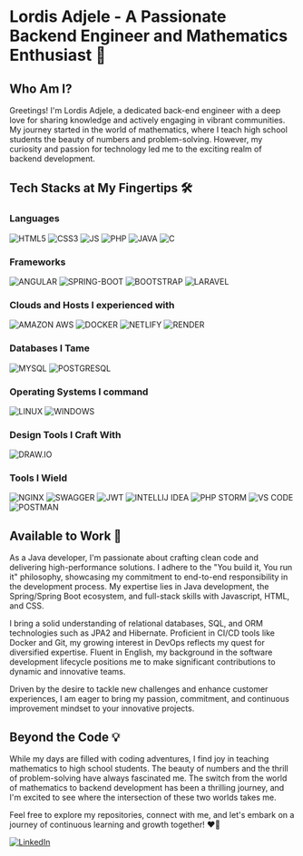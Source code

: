 # Lordis Adjele - A Passionate Backend Engineer and Mathematics Enthusiast 🚀

## Who Am I?

Greetings! I'm Lordis Adjele, a dedicated back-end engineer with a deep love for sharing knowledge and actively engaging in vibrant communities. My journey started in the world of mathematics, where I teach high school students the beauty of numbers and problem-solving. However, my curiosity and passion for technology led me to the exciting realm of backend development.

## Tech Stacks at My Fingertips 🛠️

### Languages

![HTML5](https://img.shields.io/badge/HTML5-%23fff?style=for-the-badge&logo=html5&logoColor=%23fff&color=%23E34F26)
![CSS3](https://img.shields.io/badge/CSS3-%231572B6?style=for-the-badge&logo=css3)
![JS](https://img.shields.io/badge/JS-%23F7DF1E?style=for-the-badge&logo=javascript&logoColor=white)
![PHP](https://img.shields.io/badge/PHP-%23777BB4?style=for-the-badge&logo=php&logoColor=%23fff)
![JAVA](https://img.shields.io/badge/JAVA-blue?style=for-the-badge&logoColor=%23fff)
![C](https://img.shields.io/badge/C-%23A8B9CC?style=for-the-badge&logo=c&logoColor=%23fff)

### Frameworks

![ANGULAR](https://img.shields.io/badge/Angular-DD0031?style=for-the-badge&logo=angular&logoColor=white)
![SPRING-BOOT](https://img.shields.io/badge/Spring_Boot-F2F4F9?style=for-the-badge&logo=spring-boot)
![BOOTSTRAP](https://img.shields.io/badge/BOOTSTRAP-%237952B3?style=for-the-badge&logo=bootstrap&logoColor=%23fff)
![LARAVEL](https://img.shields.io/badge/Laravel-FF2D20?style=for-the-badge&logo=laravel&logoColor=white)

### Clouds and Hosts I experienced with

![AMAZON AWS](https://img.shields.io/badge/AWS-%23232F3E?style=for-the-badge&logo=amazonaws&logoColor=%23fff)
![DOCKER](https://img.shields.io/badge/DOCKER-%232496ED?style=for-the-badge&logo=docker&logoColor=%23fff)
![NETLIFY](https://img.shields.io/badge/NETLIFY-%2300C7B7?style=for-the-badge&logo=netlify&logoColor=%23fff)
![RENDER](https://img.shields.io/badge/RENDER-%2346E3B7?style=for-the-badge&logo=render&logoColor=%23fff)

### Databases I Tame

![MYSQL](https://img.shields.io/badge/MYSQL-%234479A1?style=for-the-badge&logo=mysql&logoColor=%23fff)
![POSTGRESQL](https://img.shields.io/badge/POSTGRESQL-%234169E1?style=for-the-badge&logo=postgresql&logoColor=%23fff)

### Operating Systems I command

![LINUX](https://img.shields.io/badge/LINUX-%23FCC624?style=for-the-badge&logo=linux&logoColor=%23fff)
![WINDOWS](https://img.shields.io/badge/WINDOWS-%230078D4?style=for-the-badge&logo=windows&logoColor=%23fff)

### Design Tools I Craft With

![DRAW.IO](https://img.shields.io/badge/DRAW.IO-%23F08705?style=for-the-badge&logo=diagramsdotnet&logoColor=%23fff)


### Tools I Wield

![NGINX](https://img.shields.io/badge/Nginx-009639?style=for-the-badge&logo=nginx&logoColor=white)
![SWAGGER](https://img.shields.io/badge/SWAGGER-%2385EA2D?style=for-the-badge&logo=swagger&logoColor=%23fff)
![JWT](https://img.shields.io/badge/JWT-000000?style=for-the-badge&logo=JSON%20web%20tokens&logoColor=white)
![INTELLIJ IDEA](https://img.shields.io/badge/INTELLIJ_IDEA-%23000000?style=for-the-badge&logo=intellijidea&logoColor=%23fff)
![PHP STORM](https://img.shields.io/badge/PHP_STORM-%23000000?style=for-the-badge&logo=phpstorm&logoColor=%23fff)
![VS CODE](https://img.shields.io/badge/VS_CODE-%23007ACC?style=for-the-badge&logo=visualstudiocode&logoColor=%23fff)
![POSTMAN](https://img.shields.io/badge/POSTMAN-%23FF6C37?style=for-the-badge&logo=postman&logoColor=%23fff)

## Available to Work 💼

As a Java developer, I'm passionate about crafting clean code and delivering high-performance solutions. I adhere to the "You build it, You run it" philosophy, showcasing my commitment to end-to-end responsibility in the development process. My expertise lies in Java development, the Spring/Spring Boot ecosystem, and full-stack skills with Javascript, HTML, and CSS.

I bring a solid understanding of relational databases, SQL, and ORM technologies such as JPA2 and Hibernate. Proficient in CI/CD tools like Docker and Git, my growing interest in DevOps reflects my quest for diversified expertise. Fluent in English, my background in the software development lifecycle positions me to make significant contributions to dynamic and innovative teams.

Driven by the desire to tackle new challenges and enhance customer experiences, I am eager to bring my passion, commitment, and continuous improvement mindset to your innovative projects.


## Beyond the Code 💡

While my days are filled with coding adventures, I find joy in teaching mathematics to high school students. The beauty of numbers and the thrill of problem-solving have always fascinated me. The switch from the world of mathematics to backend development has been a thrilling journey, and I'm excited to see where the intersection of these two worlds takes me.


Feel free to explore my repositories, connect with me, and let's embark on a journey of continuous learning and growth together! ❤️🚀

[![LinkedIn](https://img.shields.io/badge/LinkedIn-%230A66C2?style=for-the-badge&logo=linkedin&logoColor=%23fff)](www.linkedin.com/in/akotchifo-mick)
<!---
akotchifo-mick/akotchifo-mick is a ✨ special ✨ repository because its `README.md` (this file) appears on your GitHub profile.
You can click the Preview link to take a look at your changes.
--->
